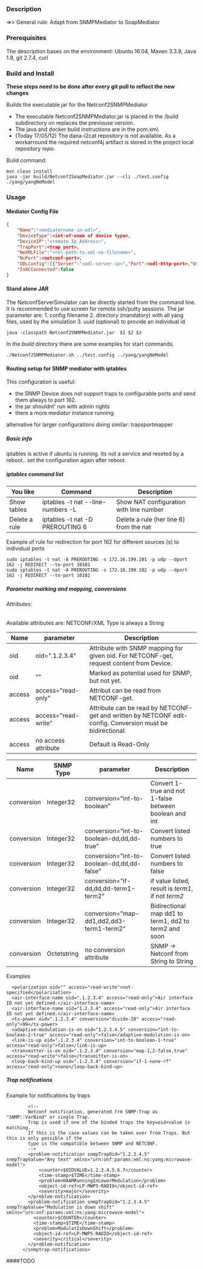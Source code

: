 ### Description

=>> General rule: Adapt from SNMPMediator to SoapMediator

### Prerequisites

The description bases on the environment: Ubuntu 16.04, Maven 3.3.9, Java 1.8, git 2.7.4, curl

### Build and Install

**These steps need to be done after every git pull to reflect the new changes**

Builds the executable jar for the Netconf2SNMPMediator

  * The executable Netconf2SNMPMediator.jar is placed in the /build subdirectory on replaces the previouse version.
  * The java and docker build instructions are in the pom.xml.
  * (Today 17/05/12) The dana-i2cat repository is not available. As a workarround the required netconf4j artifact is stored in the project local repository *repo*.

Build command:

```commandline
mvn clean install
java -jar build/Netconf2SoapMediator.jar --cli ./test.config ./yang/yangNeModel
```

### Usage

#### Mediator Config File


```json
{
	"Name":"<mediatorname-in-odl>",
	"DeviceType":<int-of-enum of device type>,
	"DeviceIP":"<remote Ip Address>",
	"TrapPort":<trap port>,
	"NeXMLFile":"<rel-path-to-xml-ne-filename>",
	"NcPort":<netconf-port>,
	"ODLConfig":[{"Server":"<odl-server-ip>","Port":<odl-http-port>,"User":"<odl-username>","Password":"<odl-password>"}],
	"IsNCConnected":false
}
```

#### Stand alone JAR

The NetconfServerSimulator can be directly started from the command line. It is recommended to use screen for remote ssh/putty sessions.
The jar parameter are:
    1. config filename
    2. directory (mandatory) with all yang files, used by the simulation
    3. uuid (optional) to provide an individual id

```Script
java -classpath Netconf2SNMPMediator.jar  $1 $2 $3
```
In the *build* directory there are some examples for start commands.

```Script
./Netconf2SNMPMediator.sh ../test.config ../yang/yangNeModel
```

#### Routing setup for SNMP mediator with iptables

This configuration is useful:
- the SNMP Device does not support traps to configurable ports and send them always to port 162.
- the jar shouldnt' run with admin rights
- there a more mediator instance running

alternative for larger configurations doing similar: trapsportmapper


##### Basic info
iptables is active if ubuntu is running.
Its not a service and reseted by a reboot.. set the configuration again after reboot.


##### iptables command list

|You like             |  Command              |   Description  |
|-----------------------|-----------------------|---------------------|
|Show tables | iptables -t nat --line-numbers -L | Show NAT configuration with line number
|Delete a rule | iptables -t nat -D PREROUTING 6 | Delete a rule (her line 6) from the nat

Example of rule for redirection for port 162 for different sources (s) to individual ports
```
sudo iptables -t nat -A PREROUTING -s 172.16.199.101 -p udp --dport 162 -j REDIRECT --to-port 10101
sudo iptables -t nat -A PREROUTING -s 172.16.199.102 -p udp --dport 162 -j REDIRECT --to-port 10102
```

##### Parameter marking and mapping, conversions

###### Attributes:

Available attributes are:
NETCONF/XML Type is always a String


  Name   |   parameter   |   Description   |
---------------|---------------------------------------------------|-------------------------------------------------------|
oid | oid=".1.2.3.4" | Attribute with SNMP mapping for given oid. For NETCONF-get, request content from Device.
oid | "" | Marked as potential used for SNMP, but not yet.
access | access="read-only" | Attribut can be read from NETCONF-get.
access | access="read-write" | Attribute can be read by NETCONF-get and  written by NETCONF edit-config. Conversion must be bidirectional.
access | no access attribute | Default is Read-Only

  Name   |   SNMP Type   |   parameter   |   Description   |
---------------|------|---------------------------------------------------|-------------------------------------------------------|
conversion | Integer32 | conversion="int-to-boolean" | Convert 1-true and not 1-false between boolean and int
conversion | Integer32 | conversion="int-to-boolean-dd,dd,dd-true" | Convert listed numbers to true
conversion | Integer32 | conversion="int-to-boolean-dd,dd,dd-false" | Convert listed numbers to false
conversion | Integer32 | conversion="if-dd,dd,dd-term1-term2" | if value listed, result is *term1*, if not *term2*
conversion | Integer32 |conversion="map-dd1,dd2,dd3-term1-term2" | Bidirectional map dd1 to term1, dd2 to term2 and soon
conversion | Octetstring | no conversion attribute | SNMP -> Netconf from String to String

Examples

      <polarization oid="" access="read-write">not-specified</polarization>
      <air-interface-name oid=".1.2.3.4" access="read-only">Air interface ID not yet defined.</air-interface-name>
      <air-interface-name oid="1.2.3.4" access="read-only">Air interface ID not yet defined.</air-interface-name>
      <tx-power oid=".1.2.3.4" conversion="divide-10" access="read-only">99</tx-power>
      <adaptive-modulation-is-on oid="1.2.3.4.5" conversion="int-to-boolean-2-true" access="read-only">false</adaptive-modulation-is-on>
      <link-is-up oid=".1.2.3.4" conversion="int-to-boolean-1-true" access="read-only">false</link-is-up>
      <transmitter-is-on oid=".1.2.3.4" conversion="map-1,2-false,true" access="read-write">false</transmitter-is-on>
      <loop-back-kind-up oid=".1.2.3.4" conversion="if-1-none-rf" access="read-only">none</loop-back-kind-up>

##### Trap notifications
Example for notifications by traps

```  <snmptrap-notifications>
        <!--
        Netconf notification, generated frm SNMP-Trap as "SNMP::VarBind" or single Trap.
        Trap is used if one of the binded traps the key=oid+value is matching.
        If this is the case values can be taken over from Traps. But this is only possible if the
        type is the compatible between SNMP and NETCONF.
        -->
        <problem-notification snmpTrapOid="1.2.3.4.5" snmpTrapValue="Any text" xmlns="urn:onf:params:xml:ns:yang:microwave-model">
            <counter>$OIDVALUE=1.2.3.4.5.6.7</counter>
            <time-stamp>$TIME</time-stamp>
            <problem>HAAMRunningInLowerModulation</problem>
            <object-id-ref>LP-MWPS-RADIO</object-id-ref>
            <severity>major</severity>
        </problem-notification>
        <problem-notification snmpTrapOid="1.2.3.4.5" snmpTrapValue="Modulation is down shift" xmlns="urn:onf:params:xml:ns:yang:microwave-model">
          <counter>$COUNTER</counter>
          <time-stamp>$TIME</time-stamp>
          <problem>ModulatIsDownShift</problem>
          <object-id-ref>LP-MWPS-RADIO</object-id-ref>
          <severity>critical</severity>
        </problem-notification>
      </snmptrap-notifications>
```


####TODO


